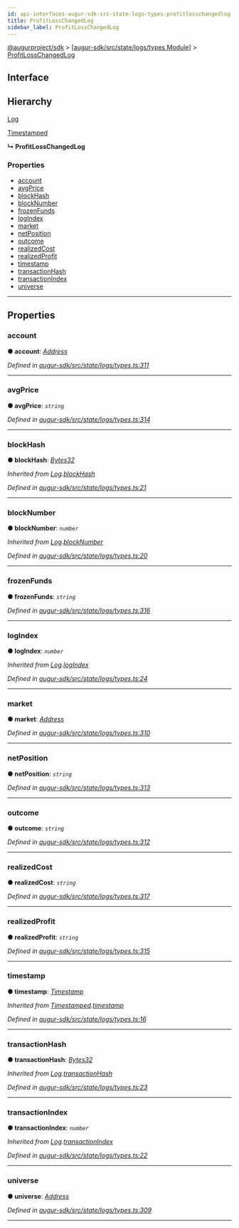 ```yaml
---
id: api-interfaces-augur-sdk-src-state-logs-types-profitlosschangedlog
title: ProfitLossChangedLog
sidebar_label: ProfitLossChangedLog
---
```


[@augurproject/sdk](api-readme.md) > [[augur-sdk/src/state/logs/types Module]](api-modules-augur-sdk-src-state-logs-types-module.md) > [ProfitLossChangedLog](api-interfaces-augur-sdk-src-state-logs-types-profitlosschangedlog.md)

## Interface

## Hierarchy

 [Log](api-interfaces-augur-sdk-src-state-logs-types-log.md)

 [Timestamped](api-interfaces-augur-sdk-src-state-logs-types-timestamped.md)

**↳ ProfitLossChangedLog**

### Properties

* [account](api-interfaces-augur-sdk-src-state-logs-types-profitlosschangedlog.md#account)
* [avgPrice](api-interfaces-augur-sdk-src-state-logs-types-profitlosschangedlog.md#avgprice)
* [blockHash](api-interfaces-augur-sdk-src-state-logs-types-profitlosschangedlog.md#blockhash)
* [blockNumber](api-interfaces-augur-sdk-src-state-logs-types-profitlosschangedlog.md#blocknumber)
* [frozenFunds](api-interfaces-augur-sdk-src-state-logs-types-profitlosschangedlog.md#frozenfunds)
* [logIndex](api-interfaces-augur-sdk-src-state-logs-types-profitlosschangedlog.md#logindex)
* [market](api-interfaces-augur-sdk-src-state-logs-types-profitlosschangedlog.md#market)
* [netPosition](api-interfaces-augur-sdk-src-state-logs-types-profitlosschangedlog.md#netposition)
* [outcome](api-interfaces-augur-sdk-src-state-logs-types-profitlosschangedlog.md#outcome)
* [realizedCost](api-interfaces-augur-sdk-src-state-logs-types-profitlosschangedlog.md#realizedcost)
* [realizedProfit](api-interfaces-augur-sdk-src-state-logs-types-profitlosschangedlog.md#realizedprofit)
* [timestamp](api-interfaces-augur-sdk-src-state-logs-types-profitlosschangedlog.md#timestamp)
* [transactionHash](api-interfaces-augur-sdk-src-state-logs-types-profitlosschangedlog.md#transactionhash)
* [transactionIndex](api-interfaces-augur-sdk-src-state-logs-types-profitlosschangedlog.md#transactionindex)
* [universe](api-interfaces-augur-sdk-src-state-logs-types-profitlosschangedlog.md#universe)

---

## Properties

<a id="account"></a>

###  account

**● account**: *[Address](api-modules-augur-sdk-src-state-logs-types-module.md#address)*

*Defined in [augur-sdk/src/state/logs/types.ts:311](https://github.com/AugurProject/augur/blob/304ca83772/packages/augur-sdk/src/state/logs/types.ts#L311)*

___
<a id="avgprice"></a>

###  avgPrice

**● avgPrice**: *`string`*

*Defined in [augur-sdk/src/state/logs/types.ts:314](https://github.com/AugurProject/augur/blob/304ca83772/packages/augur-sdk/src/state/logs/types.ts#L314)*

___
<a id="blockhash"></a>

###  blockHash

**● blockHash**: *[Bytes32](api-modules-augur-sdk-src-state-logs-types-module.md#bytes32)*

*Inherited from [Log](api-interfaces-augur-sdk-src-state-logs-types-log.md).[blockHash](api-interfaces-augur-sdk-src-state-logs-types-log.md#blockhash)*

*Defined in [augur-sdk/src/state/logs/types.ts:21](https://github.com/AugurProject/augur/blob/304ca83772/packages/augur-sdk/src/state/logs/types.ts#L21)*

___
<a id="blocknumber"></a>

###  blockNumber

**● blockNumber**: *`number`*

*Inherited from [Log](api-interfaces-augur-sdk-src-state-logs-types-log.md).[blockNumber](api-interfaces-augur-sdk-src-state-logs-types-log.md#blocknumber)*

*Defined in [augur-sdk/src/state/logs/types.ts:20](https://github.com/AugurProject/augur/blob/304ca83772/packages/augur-sdk/src/state/logs/types.ts#L20)*

___
<a id="frozenfunds"></a>

###  frozenFunds

**● frozenFunds**: *`string`*

*Defined in [augur-sdk/src/state/logs/types.ts:316](https://github.com/AugurProject/augur/blob/304ca83772/packages/augur-sdk/src/state/logs/types.ts#L316)*

___
<a id="logindex"></a>

###  logIndex

**● logIndex**: *`number`*

*Inherited from [Log](api-interfaces-augur-sdk-src-state-logs-types-log.md).[logIndex](api-interfaces-augur-sdk-src-state-logs-types-log.md#logindex)*

*Defined in [augur-sdk/src/state/logs/types.ts:24](https://github.com/AugurProject/augur/blob/304ca83772/packages/augur-sdk/src/state/logs/types.ts#L24)*

___
<a id="market"></a>

###  market

**● market**: *[Address](api-modules-augur-sdk-src-state-logs-types-module.md#address)*

*Defined in [augur-sdk/src/state/logs/types.ts:310](https://github.com/AugurProject/augur/blob/304ca83772/packages/augur-sdk/src/state/logs/types.ts#L310)*

___
<a id="netposition"></a>

###  netPosition

**● netPosition**: *`string`*

*Defined in [augur-sdk/src/state/logs/types.ts:313](https://github.com/AugurProject/augur/blob/304ca83772/packages/augur-sdk/src/state/logs/types.ts#L313)*

___
<a id="outcome"></a>

###  outcome

**● outcome**: *`string`*

*Defined in [augur-sdk/src/state/logs/types.ts:312](https://github.com/AugurProject/augur/blob/304ca83772/packages/augur-sdk/src/state/logs/types.ts#L312)*

___
<a id="realizedcost"></a>

###  realizedCost

**● realizedCost**: *`string`*

*Defined in [augur-sdk/src/state/logs/types.ts:317](https://github.com/AugurProject/augur/blob/304ca83772/packages/augur-sdk/src/state/logs/types.ts#L317)*

___
<a id="realizedprofit"></a>

###  realizedProfit

**● realizedProfit**: *`string`*

*Defined in [augur-sdk/src/state/logs/types.ts:315](https://github.com/AugurProject/augur/blob/304ca83772/packages/augur-sdk/src/state/logs/types.ts#L315)*

___
<a id="timestamp"></a>

###  timestamp

**● timestamp**: *[Timestamp](api-modules-augur-sdk-src-state-logs-types-module.md#timestamp)*

*Inherited from [Timestamped](api-interfaces-augur-sdk-src-state-logs-types-timestamped.md).[timestamp](api-interfaces-augur-sdk-src-state-logs-types-timestamped.md#timestamp)*

*Defined in [augur-sdk/src/state/logs/types.ts:16](https://github.com/AugurProject/augur/blob/304ca83772/packages/augur-sdk/src/state/logs/types.ts#L16)*

___
<a id="transactionhash"></a>

###  transactionHash

**● transactionHash**: *[Bytes32](api-modules-augur-sdk-src-state-logs-types-module.md#bytes32)*

*Inherited from [Log](api-interfaces-augur-sdk-src-state-logs-types-log.md).[transactionHash](api-interfaces-augur-sdk-src-state-logs-types-log.md#transactionhash)*

*Defined in [augur-sdk/src/state/logs/types.ts:23](https://github.com/AugurProject/augur/blob/304ca83772/packages/augur-sdk/src/state/logs/types.ts#L23)*

___
<a id="transactionindex"></a>

###  transactionIndex

**● transactionIndex**: *`number`*

*Inherited from [Log](api-interfaces-augur-sdk-src-state-logs-types-log.md).[transactionIndex](api-interfaces-augur-sdk-src-state-logs-types-log.md#transactionindex)*

*Defined in [augur-sdk/src/state/logs/types.ts:22](https://github.com/AugurProject/augur/blob/304ca83772/packages/augur-sdk/src/state/logs/types.ts#L22)*

___
<a id="universe"></a>

###  universe

**● universe**: *[Address](api-modules-augur-sdk-src-state-logs-types-module.md#address)*

*Defined in [augur-sdk/src/state/logs/types.ts:309](https://github.com/AugurProject/augur/blob/304ca83772/packages/augur-sdk/src/state/logs/types.ts#L309)*

___

